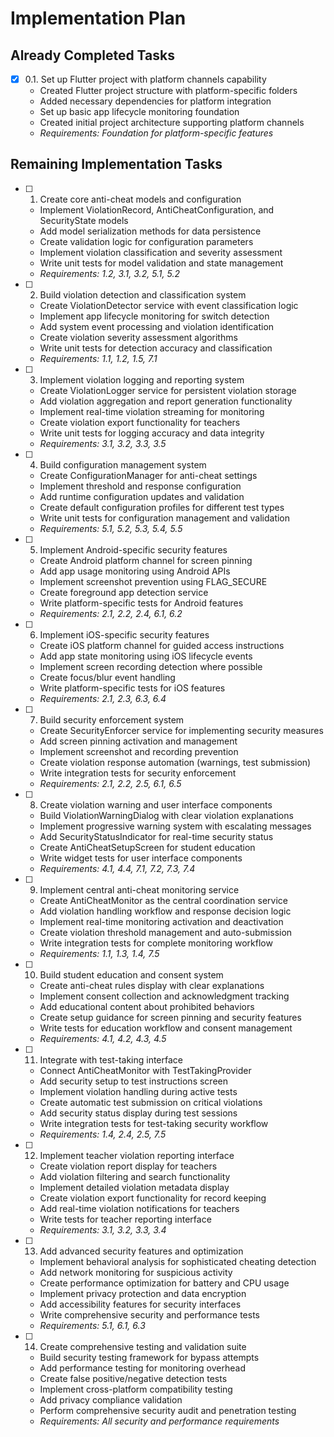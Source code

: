 # Implementation Plan

## Already Completed Tasks

- [x] 0.1. Set up Flutter project with platform channels capability
  - Created Flutter project structure with platform-specific folders
  - Added necessary dependencies for platform integration
  - Set up basic app lifecycle monitoring foundation
  - Created initial project architecture supporting platform channels
  - _Requirements: Foundation for platform-specific features_

## Remaining Implementation Tasks

- [ ] 1. Create core anti-cheat models and configuration
  - Implement ViolationRecord, AntiCheatConfiguration, and SecurityState models
  - Add model serialization methods for data persistence
  - Create validation logic for configuration parameters
  - Implement violation classification and severity assessment
  - Write unit tests for model validation and state management
  - _Requirements: 1.2, 3.1, 3.2, 5.1, 5.2_

- [ ] 2. Build violation detection and classification system
  - Create ViolationDetector service with event classification logic
  - Implement app lifecycle monitoring for switch detection
  - Add system event processing and violation identification
  - Create violation severity assessment algorithms
  - Write unit tests for detection accuracy and classification
  - _Requirements: 1.1, 1.2, 1.5, 7.1_

- [ ] 3. Implement violation logging and reporting system
  - Create ViolationLogger service for persistent violation storage
  - Add violation aggregation and report generation functionality
  - Implement real-time violation streaming for monitoring
  - Create violation export functionality for teachers
  - Write unit tests for logging accuracy and data integrity
  - _Requirements: 3.1, 3.2, 3.3, 3.5_

- [ ] 4. Build configuration management system
  - Create ConfigurationManager for anti-cheat settings
  - Implement threshold and response configuration
  - Add runtime configuration updates and validation
  - Create default configuration profiles for different test types
  - Write unit tests for configuration management and validation
  - _Requirements: 5.1, 5.2, 5.3, 5.4, 5.5_

- [ ] 5. Implement Android-specific security features
  - Create Android platform channel for screen pinning
  - Add app usage monitoring using Android APIs
  - Implement screenshot prevention using FLAG_SECURE
  - Create foreground app detection service
  - Write platform-specific tests for Android features
  - _Requirements: 2.1, 2.2, 2.4, 6.1, 6.2_

- [ ] 6. Implement iOS-specific security features
  - Create iOS platform channel for guided access instructions
  - Add app state monitoring using iOS lifecycle events
  - Implement screen recording detection where possible
  - Create focus/blur event handling
  - Write platform-specific tests for iOS features
  - _Requirements: 2.1, 2.3, 6.3, 6.4_

- [ ] 7. Build security enforcement system
  - Create SecurityEnforcer service for implementing security measures
  - Add screen pinning activation and management
  - Implement screenshot and recording prevention
  - Create violation response automation (warnings, test submission)
  - Write integration tests for security enforcement
  - _Requirements: 2.1, 2.2, 2.5, 6.1, 6.5_

- [ ] 8. Create violation warning and user interface components
  - Build ViolationWarningDialog with clear violation explanations
  - Implement progressive warning system with escalating messages
  - Add SecurityStatusIndicator for real-time security status
  - Create AntiCheatSetupScreen for student education
  - Write widget tests for user interface components
  - _Requirements: 4.1, 4.4, 7.1, 7.2, 7.3, 7.4_

- [ ] 9. Implement central anti-cheat monitoring service
  - Create AntiCheatMonitor as the central coordination service
  - Add violation handling workflow and response decision logic
  - Implement real-time monitoring activation and deactivation
  - Create violation threshold management and auto-submission
  - Write integration tests for complete monitoring workflow
  - _Requirements: 1.1, 1.3, 1.4, 7.5_

- [ ] 10. Build student education and consent system
  - Create anti-cheat rules display with clear explanations
  - Implement consent collection and acknowledgment tracking
  - Add educational content about prohibited behaviors
  - Create setup guidance for screen pinning and security features
  - Write tests for education workflow and consent management
  - _Requirements: 4.1, 4.2, 4.3, 4.5_

- [ ] 11. Integrate with test-taking interface
  - Connect AntiCheatMonitor with TestTakingProvider
  - Add security setup to test instructions screen
  - Implement violation handling during active tests
  - Create automatic test submission on critical violations
  - Add security status display during test sessions
  - Write integration tests for test-taking security workflow
  - _Requirements: 1.4, 2.4, 2.5, 7.5_

- [ ] 12. Implement teacher violation reporting interface
  - Create violation report display for teachers
  - Add violation filtering and search functionality
  - Implement detailed violation metadata display
  - Create violation export functionality for record keeping
  - Add real-time violation notifications for teachers
  - Write tests for teacher reporting interface
  - _Requirements: 3.1, 3.2, 3.3, 3.4_

- [ ] 13. Add advanced security features and optimization
  - Implement behavioral analysis for sophisticated cheating detection
  - Add network monitoring for suspicious activity
  - Create performance optimization for battery and CPU usage
  - Implement privacy protection and data encryption
  - Add accessibility features for security interfaces
  - Write comprehensive security and performance tests
  - _Requirements: 5.1, 6.1, 6.3_

- [ ] 14. Create comprehensive testing and validation suite
  - Build security testing framework for bypass attempts
  - Add performance testing for monitoring overhead
  - Create false positive/negative detection tests
  - Implement cross-platform compatibility testing
  - Add privacy compliance validation
  - Perform comprehensive security audit and penetration testing
  - _Requirements: All security and performance requirements_